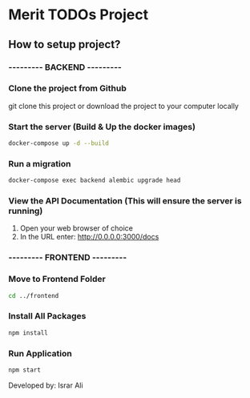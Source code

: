 # Merit TODOs Project

## How to setup project?

### --------- BACKEND ---------

### Clone the project from Github

git clone this project or download the project to your computer locally

### Start the server (Build & Up the docker images)

```sh
docker-compose up -d --build
```

### Run a migration

```sh
docker-compose exec backend alembic upgrade head
```

### View the API Documentation (This will ensure the server is running)

1. Open your web browser of choice
1. In the URL enter: http://0.0.0.0:3000/docs

### --------- FRONTEND ---------

### Move to Frontend Folder

```sh
cd ../frontend
```

### Install All Packages

```sh
npm install
```

### Run Application

```sh
npm start
```

Developed by: Israr Ali
